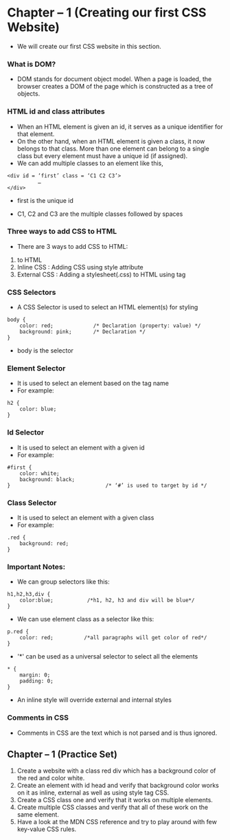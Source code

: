 # Chapter – 1 (Creating our first CSS Website)

- We will create our first CSS website in this section.

### What is DOM?

- DOM stands for document object model. When a page is loaded, the browser creates a DOM of the page which is constructed as a tree of objects.

### HTML id and class attributes

- When an HTML element is given an id, it serves as a unique identifier for that element.
- On the other hand, when an HTML element is given a class, it now belongs to that class. More than one element can belong to a single class but every element must have a unique id (if assigned).
- We can add multiple classes to an element like this,
```
<div id = ‘first’ class = ‘C1 C2 C3’>
          …
</div>
```

- first is the unique id

- C1, C2 and C3 are the multiple classes followed by spaces


### Three ways to add CSS to HTML

- There are 3 ways to add CSS to HTML:

1. <style> tag : Adding <style> … </style> to HTML
2. Inline CSS : Adding CSS using style attribute
3. External CSS : Adding a stylesheet(.css) to HTML using <link> tag
 
### CSS Selectors

- A CSS Selector is used to select an HTML element(s) for styling
```
body {
    color: red;             /* Declaration (property: value) */
    background: pink;       /* Declaration */
}
```
- body is the selector

### Element Selector

- It is used to select an element based on the tag name
- For example:
```
h2 {
    color: blue;
}
```

### Id Selector

- It is used to select an element with a given id
- For example:
```
#first {
    color: white;
    background: black;
}                               /* ‘#’ is used to target by id */
```

### Class Selector

- It is used to select an element with a given class
- For example:
```
.red {
    background: red;
}
``` 

### Important Notes:

- We can group selectors like this:
  
```
h1,h2,h3,div {
    color:blue;           /*h1, h2, h3 and div will be blue*/
}
```

- We can use element class as a selector like this:
  
```
p.red {
    color: red;          /*all paragraphs will get color of red*/
}
```
  
- '*' can be used as a universal selector to select all the elements
  
```
* {
    margin: 0;
    padding: 0;
}
``` 

- An inline style will override external and internal styles
 
### Comments in CSS

- Comments in CSS are the text which is not parsed and is thus ignored.

## Chapter – 1 (Practice Set)

1. Create a website with a class red div which has a background color of the red and color white.
2. Create an element with id head and verify that background color works on it as inline, external as well as using style tag CSS.
3. Create a CSS class one and verify that it works on multiple elements.
4. Create multiple CSS classes and verify that all of these work on the same element.
5. Have a look at the MDN CSS reference and try to play around with few key-value CSS rules.
